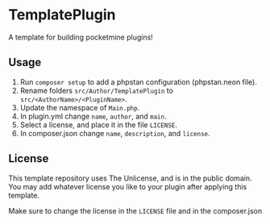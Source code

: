 # TemplatePlugin

A template for building pocketmine plugins!

## Usage

1. Run `composer setup` to add a phpstan configuration (phpstan.neon file).
1. Rename folders `src/Author/TemplatePlugin` to `src/<AuthorName>/<PluginName>`.
1. Update the namespace of `Main.php`.
1. In plugin.yml change `name`, `author`, and `main`.
1. Select a license, and place it in the file `LICENSE`.
1. In composer.json change `name`, `description`, and `license`.

## License

This template repository uses The Unlicense, and
is in the public domain. You may add whatever license
you like to your plugin after applying this template.

Make sure to change the license in the `LICENSE` file and
in the composer.json
